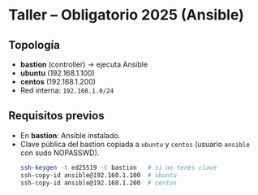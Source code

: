 # Taller – Obligatorio 2025 (Ansible)

## Topología
- **bastion** (controller) → ejecuta Ansible
- **ubuntu**  (192.168.1.100)
- **centos**  (192.168.1.200)
- Red interna: `192.168.1.0/24`

## Requisitos previos
- En **bastion**: Ansible instalado.
- Clave pública del bastion copiada a `ubuntu` y `centos` (usuario `ansible` con sudo NOPASSWD).
  ```bash
  ssh-keygen -t ed25519 -C bastion   # si no tenés clave
  ssh-copy-id ansible@192.168.1.100  # ubuntu
  ssh-copy-id ansible@192.168.1.200  # centos
